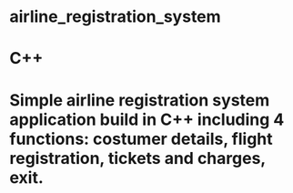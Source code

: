 # airline_registration_system
# C++
# Simple airline registration system application build in C++ including 4 functions: costumer details, flight registration, tickets and charges, exit.
